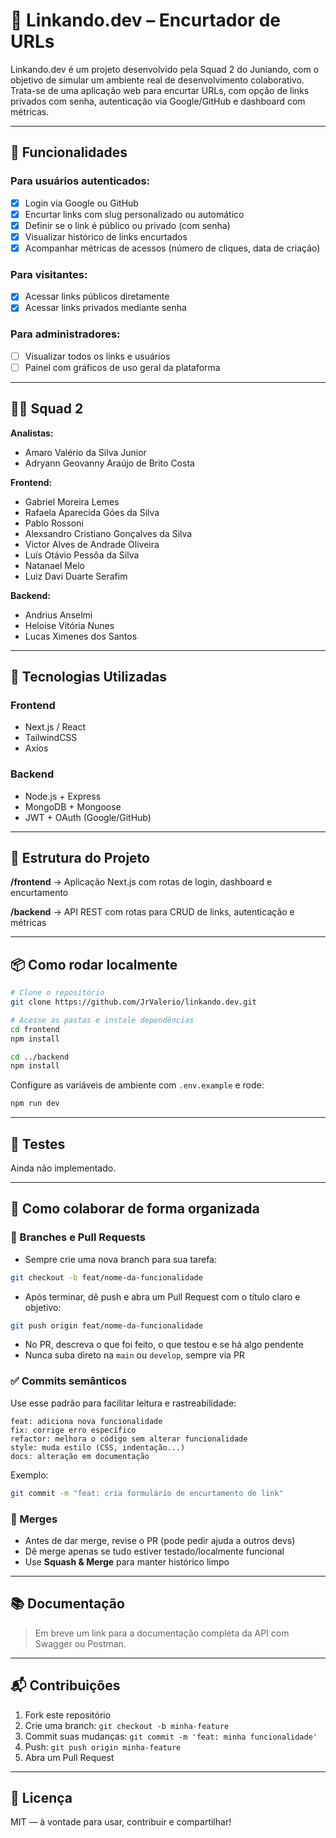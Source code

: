 # 📎 Linkando.dev – Encurtador de URLs

Linkando.dev é um projeto desenvolvido pela Squad 2 do Juniando, com o objetivo de simular um ambiente real de desenvolvimento colaborativo. Trata-se de uma aplicação web para encurtar URLs, com opção de links privados com senha, autenticação via Google/GitHub e dashboard com métricas.

---

## 🚀 Funcionalidades

### Para usuários autenticados:
- [x] Login via Google ou GitHub
- [x] Encurtar links com slug personalizado ou automático
- [x] Definir se o link é público ou privado (com senha)
- [x] Visualizar histórico de links encurtados
- [x] Acompanhar métricas de acessos (número de cliques, data de criação)

### Para visitantes:
- [x] Acessar links públicos diretamente
- [x] Acessar links privados mediante senha

### Para administradores:
- [ ] Visualizar todos os links e usuários
- [ ] Painel com gráficos de uso geral da plataforma

---

## 🧑‍💻 Squad 2

**Analistas:**
- Amaro Valério da Silva Junior
- Adryann Geovanny Araújo de Brito Costa

**Frontend:**
- Gabriel Moreira Lemes
- Rafaela Aparecida Góes da Silva
- Pablo Rossoni
- Alexsandro Cristiano Gonçalves da Silva
- Victor Alves de Andrade Oliveira
- Luís Otávio Pessôa da Silva
- Natanael Melo
- Luiz Davi Duarte Serafim

**Backend:**
- Andrius Anselmi
- Heloise Vitória Nunes
- Lucas Ximenes dos Santos

---

## 🧰 Tecnologias Utilizadas

### Frontend
- Next.js / React
- TailwindCSS
- Axios

### Backend
- Node.js + Express
- MongoDB + Mongoose
- JWT + OAuth (Google/GitHub)

---

## 📁 Estrutura do Projeto

**/frontend** → Aplicação Next.js com rotas de login, dashboard e encurtamento

**/backend** → API REST com rotas para CRUD de links, autenticação e métricas

---

## 📦 Como rodar localmente

```bash
# Clone o repositório
git clone https://github.com/JrValerio/linkando.dev.git

# Acesse as pastas e instale dependências
cd frontend
npm install

cd ../backend
npm install
```

Configure as variáveis de ambiente com `.env.example` e rode:
```bash
npm run dev
```

---

## 🧪 Testes
Ainda não implementado.

---

## 🧠 Como colaborar de forma organizada

### 🔀 Branches e Pull Requests
- Sempre crie uma nova branch para sua tarefa:
```bash
git checkout -b feat/nome-da-funcionalidade
```
- Após terminar, dê push e abra um Pull Request com o título claro e objetivo:
```bash
git push origin feat/nome-da-funcionalidade
```
- No PR, descreva o que foi feito, o que testou e se há algo pendente
- Nunca suba direto na `main` ou `develop`, sempre via PR

### ✅ Commits semânticos
Use esse padrão para facilitar leitura e rastreabilidade:
```
feat: adiciona nova funcionalidade
fix: corrige erro específico
refactor: melhora o código sem alterar funcionalidade
style: muda estilo (CSS, indentação...)
docs: alteração em documentação
```
Exemplo:
```bash
git commit -m "feat: cria formulário de encurtamento de link"
```

### 🚨 Merges
- Antes de dar merge, revise o PR (pode pedir ajuda a outros devs)
- Dê merge apenas se tudo estiver testado/localmente funcional
- Use **Squash & Merge** para manter histórico limpo

---

## 📚 Documentação
> Em breve um link para a documentação completa da API com Swagger ou Postman.

---

## 📬 Contribuições
1. Fork este repositório
2. Crie uma branch: `git checkout -b minha-feature`
3. Commit suas mudanças: `git commit -m 'feat: minha funcionalidade'`
4. Push: `git push origin minha-feature`
5. Abra um Pull Request

---

## 📃 Licença
MIT — à vontade para usar, contribuir e compartilhar!
